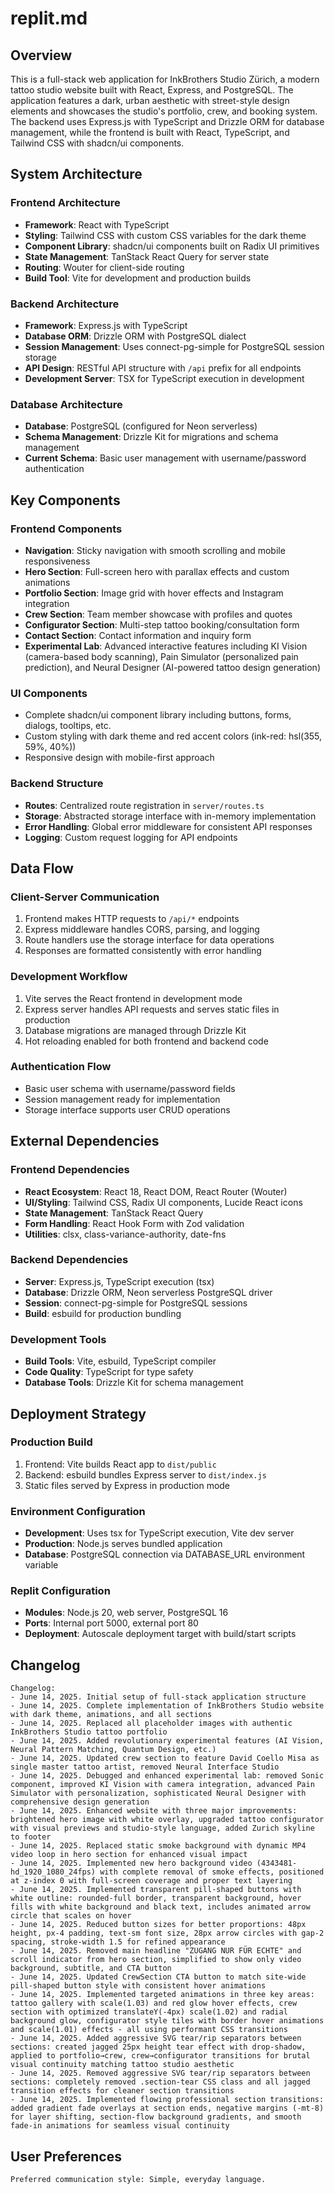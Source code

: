 # replit.md

## Overview

This is a full-stack web application for InkBrothers Studio Zürich, a modern tattoo studio website built with React, Express, and PostgreSQL. The application features a dark, urban aesthetic with street-style design elements and showcases the studio's portfolio, crew, and booking system. The backend uses Express.js with TypeScript and Drizzle ORM for database management, while the frontend is built with React, TypeScript, and Tailwind CSS with shadcn/ui components.

## System Architecture

### Frontend Architecture

- **Framework**: React with TypeScript
- **Styling**: Tailwind CSS with custom CSS variables for the dark theme
- **Component Library**: shadcn/ui components built on Radix UI primitives
- **State Management**: TanStack React Query for server state
- **Routing**: Wouter for client-side routing
- **Build Tool**: Vite for development and production builds

### Backend Architecture

- **Framework**: Express.js with TypeScript
- **Database ORM**: Drizzle ORM with PostgreSQL dialect
- **Session Management**: Uses connect-pg-simple for PostgreSQL session storage
- **API Design**: RESTful API structure with `/api` prefix for all endpoints
- **Development Server**: TSX for TypeScript execution in development

### Database Architecture

- **Database**: PostgreSQL (configured for Neon serverless)
- **Schema Management**: Drizzle Kit for migrations and schema management
- **Current Schema**: Basic user management with username/password authentication

## Key Components

### Frontend Components

- **Navigation**: Sticky navigation with smooth scrolling and mobile responsiveness
- **Hero Section**: Full-screen hero with parallax effects and custom animations
- **Portfolio Section**: Image grid with hover effects and Instagram integration
- **Crew Section**: Team member showcase with profiles and quotes
- **Configurator Section**: Multi-step tattoo booking/consultation form
- **Contact Section**: Contact information and inquiry form
- **Experimental Lab**: Advanced interactive features including KI Vision (camera-based body scanning), Pain Simulator (personalized pain prediction), and Neural Designer (AI-powered tattoo design generation)

### UI Components

- Complete shadcn/ui component library including buttons, forms, dialogs, tooltips, etc.
- Custom styling with dark theme and red accent colors (ink-red: hsl(355, 59%, 40%))
- Responsive design with mobile-first approach

### Backend Structure

- **Routes**: Centralized route registration in `server/routes.ts`
- **Storage**: Abstracted storage interface with in-memory implementation
- **Error Handling**: Global error middleware for consistent API responses
- **Logging**: Custom request logging for API endpoints

## Data Flow

### Client-Server Communication

1. Frontend makes HTTP requests to `/api/*` endpoints
2. Express middleware handles CORS, parsing, and logging
3. Route handlers use the storage interface for data operations
4. Responses are formatted consistently with error handling

### Development Workflow

1. Vite serves the React frontend in development mode
2. Express server handles API requests and serves static files in production
3. Database migrations are managed through Drizzle Kit
4. Hot reloading enabled for both frontend and backend code

### Authentication Flow

- Basic user schema with username/password fields
- Session management ready for implementation
- Storage interface supports user CRUD operations

## External Dependencies

### Frontend Dependencies

- **React Ecosystem**: React 18, React DOM, React Router (Wouter)
- **UI/Styling**: Tailwind CSS, Radix UI components, Lucide React icons
- **State Management**: TanStack React Query
- **Form Handling**: React Hook Form with Zod validation
- **Utilities**: clsx, class-variance-authority, date-fns

### Backend Dependencies

- **Server**: Express.js, TypeScript execution (tsx)
- **Database**: Drizzle ORM, Neon serverless PostgreSQL driver
- **Session**: connect-pg-simple for PostgreSQL sessions
- **Build**: esbuild for production bundling

### Development Tools

- **Build Tools**: Vite, esbuild, TypeScript compiler
- **Code Quality**: TypeScript for type safety
- **Database Tools**: Drizzle Kit for schema management

## Deployment Strategy

### Production Build

1. Frontend: Vite builds React app to `dist/public`
2. Backend: esbuild bundles Express server to `dist/index.js`
3. Static files served by Express in production mode

### Environment Configuration

- **Development**: Uses tsx for TypeScript execution, Vite dev server
- **Production**: Node.js serves bundled application
- **Database**: PostgreSQL connection via DATABASE_URL environment variable

### Replit Configuration

- **Modules**: Node.js 20, web server, PostgreSQL 16
- **Ports**: Internal port 5000, external port 80
- **Deployment**: Autoscale deployment target with build/start scripts

## Changelog

```
Changelog:
- June 14, 2025. Initial setup of full-stack application structure
- June 14, 2025. Complete implementation of InkBrothers Studio website with dark theme, animations, and all sections
- June 14, 2025. Replaced all placeholder images with authentic InkBrothers Studio tattoo portfolio
- June 14, 2025. Added revolutionary experimental features (AI Vision, Neural Pattern Matching, Quantum Design, etc.)
- June 14, 2025. Updated crew section to feature David Coello Misa as single master tattoo artist, removed Neural Interface Studio
- June 14, 2025. Debugged and enhanced experimental lab: removed Sonic component, improved KI Vision with camera integration, advanced Pain Simulator with personalization, sophisticated Neural Designer with comprehensive design generation
- June 14, 2025. Enhanced website with three major improvements: brightened hero image with white overlay, upgraded tattoo configurator with visual previews and studio-style language, added Zurich skyline to footer
- June 14, 2025. Replaced static smoke background with dynamic MP4 video loop in hero section for enhanced visual impact
- June 14, 2025. Implemented new hero background video (4343481-hd_1920_1080_24fps) with complete removal of smoke effects, positioned at z-index 0 with full-screen coverage and proper text layering
- June 14, 2025. Implemented transparent pill-shaped buttons with white outline: rounded-full border, transparent background, hover fills with white background and black text, includes animated arrow circle that scales on hover
- June 14, 2025. Reduced button sizes for better proportions: 48px height, px-4 padding, text-sm font size, 28px arrow circles with gap-2 spacing, stroke-width 1.5 for refined appearance
- June 14, 2025. Removed main headline "ZUGANG NUR FÜR ECHTE" and scroll indicator from hero section, simplified to show only video background, subtitle, and CTA button
- June 14, 2025. Updated CrewSection CTA button to match site-wide pill-shaped button style with consistent hover animations
- June 14, 2025. Implemented targeted animations in three key areas: tattoo gallery with scale(1.03) and red glow hover effects, crew section with optimized translateY(-4px) scale(1.02) and radial background glow, configurator style tiles with border hover animations and scale(1.01) effects - all using performant CSS transitions
- June 14, 2025. Added aggressive SVG tear/rip separators between sections: created jagged 25px height tear effect with drop-shadow, applied to portfolio→crew, crew→configurator transitions for brutal visual continuity matching tattoo studio aesthetic
- June 14, 2025. Removed aggressive SVG tear/rip separators between sections: completely removed .section-tear CSS class and all jagged transition effects for cleaner section transitions
- June 14, 2025. Implemented flowing professional section transitions: added gradient fade overlays at section ends, negative margins (-mt-8) for layer shifting, section-flow background gradients, and smooth fade-in animations for seamless visual continuity
```

## User Preferences

```
Preferred communication style: Simple, everyday language.
```
